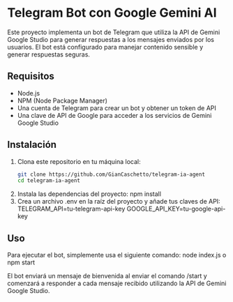 # Telegram Bot con Google Gemini AI

Este proyecto implementa un bot de Telegram que utiliza la API de Gemini Google Studio para generar respuestas a los mensajes enviados por los usuarios. El bot está configurado para manejar contenido sensible y generar respuestas seguras.

## Requisitos

- Node.js
- NPM (Node Package Manager)
- Una cuenta de Telegram para crear un bot y obtener un token de API
- Una clave de API de Google para acceder a los servicios de Gemini Google Studio

## Instalación

1. Clona este repositorio en tu máquina local:
   ```bash
   git clone https://github.com/GianCaschetto/telegram-ia-agent
   cd telegram-ia-agent
2. Instala las dependencias del proyecto:
    npm install
3. Crea un archivo .env en la raíz del proyecto y añade tus claves de API:
    TELEGRAM_API=tu-telegram-api-key
    GOOGLE_API_KEY=tu-google-api-key

## Uso
Para ejecutar el bot, simplemente usa el siguiente comando:
node index.js o npm start

El bot enviará un mensaje de bienvenida al enviar el comando /start y comenzará a responder a cada mensaje recibido utilizando la API de Gemini Google Studio.
